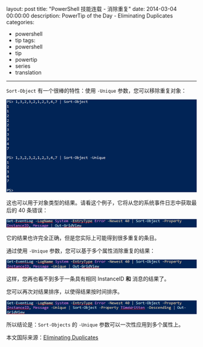 layout: post
title: "PowerShell 技能连载 - 消除重复"
date: 2014-03-04 00:00:00
description: PowerTip of the Day - Eliminating Duplicates
categories:
- powershell
- tip
tags:
- powershell
- tip
- powertip
- series
- translation
---
`Sort-Object` 有一个很棒的特性：使用 `-Unique` 参数，您可以移除重复对象：

![](/img/2014-03-04-eliminating-duplicates-001.png)

这也可以用于对象类型的结果。请看这个例子，它将从您的系统事件日志中获取最后的 40 条错误：

![](/img/2014-03-04-eliminating-duplicates-002.png)

它的结果也许完全正确，但是您实际上可能得到很多重复的条目。

通过使用 `-Unique` 参数，您可以基于多个属性消除重复的结果：

![](/img/2014-03-04-eliminating-duplicates-003.png)

这样，您再也看不到多于一条具有相同 InstanceID **和** 消息的结果了。

您可以再次对结果排序，以使得结果按时间排序。

![](/img/2014-03-04-eliminating-duplicates-004.png)

所以结论是：`Sort-Objects` 的 `-Unique` 参数可以一次性应用到多个属性上。

<!--more-->
本文国际来源：[Eliminating Duplicates](http://community.idera.com/powershell/powertips/b/tips/posts/eliminating-duplicates)
